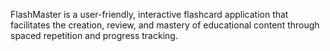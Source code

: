 FlashMaster is a user-friendly, interactive flashcard application that facilitates the creation, review, and mastery of educational content through spaced repetition and progress tracking.
